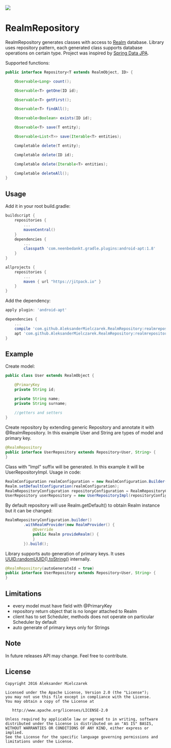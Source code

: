 [![](https://jitpack.io/v/AleksanderMielczarek/RealmRepository.svg)](https://jitpack.io/#AleksanderMielczarek/RealmRepository)

# RealmRepository

RealmRepository generates classes with access to [Realm](https://realm.io/) database. Library uses repository pattern, each generated class supports database operations on certain type. 
Project was inspired by [Spring Data JPA](http://docs.spring.io/spring-data/jpa/docs/1.3.0.RELEASE/reference/html/jpa.repositories.html).

Supported functions:

```java
public interface Repository<T extends RealmObject, ID> {

    Observable<Long> count();

    Observable<T> getOne(ID id);

    Observable<T> getFirst();

    Observable<T> findAll();

    Observable<Boolean> exists(ID id);

    Observable<T> save(T entity);

    Observable<List<T>> save(Iterable<T> entities);

    Completable delete(T entity);

    Completable delete(ID id);

    Completable delete(Iterable<T> entities);

    Completable deleteAll();
}
```

## Usage

Add it in your root build.gradle:

```groovy
buildscript {  
    repositories {
        ...
        mavenCentral()
    }
    dependencies {
        ...
        classpath 'com.neenbedankt.gradle.plugins:android-apt:1.8'            
    }
}

allprojects {
	repositories {
        ...
        maven { url "https://jitpack.io" }
    }
}
```

Add the dependency:

```groovy
apply plugin: 'android-apt'

dependencies {
    ...
    compile 'com.github.AleksanderMielczarek.RealmRepository:realmrepository:0.1.0'
    apt 'com.github.AleksanderMielczarek.RealmRepository:realmrepository-processor:0.1.0'
}
```

## Example

Create model:

```java
public class User extends RealmObject {

    @PrimaryKey
    private String id;

    private String name;
    private String surname;
    
    //getters and setters
}
```

Create repository by extending generic Repository and annotate it with @RealmRepository. In this example User and String are types of model and primary key.

```java
@RealmRepository
public interface UserRepository extends Repository<User, String> {
}
```

Class with "Impl" suffix will be generated. In this example it will be UserRepositoryImpl. Usage in code:

```java
RealmConfiguration realmConfiguration = new RealmConfiguration.Builder(context).build();
Realm.setDefaultConfiguration(realmConfiguration);
RealmRepositoryConfiguration repositoryConfiguration = RealmRepositoryConfiguration.getDefault();
UserRepository userRepository = new UserRepositoryImpl(repositoryConfiguration);
```

By default repository will use Realm.getDefault() to obtain Realm instance but it can be changed:

```java
RealmRepositoryConfiguration.builder()
        .withRealmProvider(new RealmProvider() {
            @Override
            public Realm provideRealm() {
            }
        }).build();
```

Library supports auto generation of primary keys. It uses [UUID.randomUUID().toString()](https://developer.android.com/reference/java/util/UUID.html#randomUUID()) internally.

```java
@RealmRepository(autoGenerateId = true)
public interface UserRepository extends Repository<User, String> {
}
```

## Limitations

- every model must have field with @PrimaryKey
- repository return object that is no longer attached to Realm
- client has to set Scheduler, methods does not operate on particular Scheduler by default
- auto generate of primary keys only for Strings

## Note

In future releases API may change. Feel free to contribute.

## License

    Copyright 2016 Aleksander Mielczarek

    Licensed under the Apache License, Version 2.0 (the "License");
    you may not use this file except in compliance with the License.
    You may obtain a copy of the License at

       http://www.apache.org/licenses/LICENSE-2.0

    Unless required by applicable law or agreed to in writing, software
    distributed under the License is distributed on an "AS IS" BASIS,
    WITHOUT WARRANTIES OR CONDITIONS OF ANY KIND, either express or implied.
    See the License for the specific language governing permissions and
    limitations under the License.